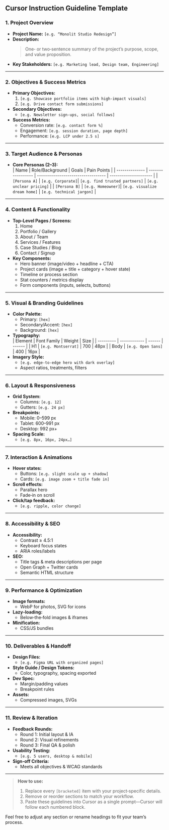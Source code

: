 
## Cursor Instruction Guideline Template


### 1. Project Overview
- **Project Name:** `[e.g. “Monolit Studio Redesign”]`  
- **Description:**  
  > One‑ or two‑sentence summary of the project’s purpose, scope, and value proposition.  
- **Key Stakeholders:** `[e.g. Marketing lead, Design team, Engineering]`

---

### 2. Objectives & Success Metrics
- **Primary Objectives:**  
  1. `[e.g. Showcase portfolio items with high‑impact visuals]`  
  2. `[e.g. Drive contact form submissions]`  
- **Secondary Objectives:**  
  - `[e.g. Newsletter sign‑ups, social follows]`  
- **Success Metrics:**  
  - Conversion rate: `[e.g. contact form %]`  
  - Engagement: `[e.g. session duration, page depth]`  
  - Performance: `[e.g. LCP under 2.5 s]`

---

### 3. Target Audience & Personas
- **Core Personas (2–3):**  
  | Name           | Role/Background   | Goals                              | Pain Points           |
  | -------------- | ----------------- | ---------------------------------- | --------------------- |
  | `[Persona A]`  | `[e.g. Corporate]`| `[e.g. find trusted partners]`     | `[e.g. unclear pricing]` |
  | `[Persona B]`  | `[e.g. Homeowner]`| `[e.g. visualize dream home]`      | `[e.g. technical jargon]` |

---

### 4. Content & Functionality
- **Top‑Level Pages / Screens:**  
  1. Home  
  2. Portfolio / Gallery  
  3. About / Team  
  4. Services / Features  
  5. Case Studies / Blog  
  6. Contact / Signup  
- **Key Components:**  
  - Hero banner (image/video + headline + CTA)  
  - Project cards (image + title + category + hover state)  
  - Timeline or process section  
  - Stat counters / metrics display  
  - Form components (inputs, selects, buttons)  

---

### 5. Visual & Branding Guidelines
- **Color Palette:**  
  - Primary: `[hex]`  
  - Secondary/Accent: `[hex]`  
  - Background: `[hex]`  
- **Typography:**  
  | Element   | Font Family  | Weight | Size   |
  | --------- | ------------ | ------ | ------ |
  | H1        | `[e.g. Montserrat]` | 700    | 48px   |
  | Body      | `[e.g. Open Sans]`  | 400    | 16px   |
- **Imagery Style:**  
  - `[e.g. edge‑to‑edge hero with dark overlay]`  
  - Aspect ratios, treatments, filters  

---

### 6. Layout & Responsiveness
- **Grid System:**  
  - Columns: `[e.g. 12]`  
  - Gutters: `[e.g. 24 px]`  
- **Breakpoints:**  
  - Mobile: 0–599 px  
  - Tablet: 600–991 px  
  - Desktop: 992 px+  
- **Spacing Scale:**  
  - `[e.g. 8px, 16px, 24px…]`

---

### 7. Interaction & Animations
- **Hover states:**  
  - Buttons: `[e.g. slight scale up + shadow]`  
  - Cards: `[e.g. image zoom + title fade in]`  
- **Scroll effects:**  
  - Parallax hero  
  - Fade‑in on scroll  
- **Click/tap feedback:**  
  - `[e.g. ripple, color change]`

---

### 8. Accessibility & SEO
- **Accessibility:**  
  - Contrast ≥ 4.5:1  
  - Keyboard focus states  
  - ARIA roles/labels  
- **SEO:**  
  - Title tags & meta descriptions per page  
  - Open Graph + Twitter cards  
  - Semantic HTML structure  

---

### 9. Performance & Optimization
- **Image formats:**  
  - WebP for photos, SVG for icons  
- **Lazy‑loading:**  
  - Below‑the‑fold images & iframes  
- **Minification:**  
  - CSS/JS bundles  

---

### 10. Deliverables & Handoff
- **Design Files:**  
  - `[e.g. Figma URL with organized pages]`  
- **Style Guide / Design Tokens:**  
  - Color, typography, spacing exported  
- **Dev Spec:**  
  - Margin/padding values  
  - Breakpoint rules  
- **Assets:**  
  - Compressed images, SVGs  

---

### 11. Review & Iteration
- **Feedback Rounds:**  
  - Round 1: Initial layout & IA  
  - Round 2: Visual refinements  
  - Round 3: Final QA & polish  
- **Usability Testing:**  
  - `[e.g. 5 users, desktop & mobile]`  
- **Sign‑off Criteria:**  
  - Meets all objectives & WCAG standards  

---

> **How to use:**  
> 1. Replace every `[bracketed]` item with your project‑specific details.  
> 2. Remove or reorder sections to match your workflow.  
> 3. Paste these guidelines into Cursor as a single prompt—Cursor will follow each numbered block.  

Feel free to adjust any section or rename headings to fit your team’s process.